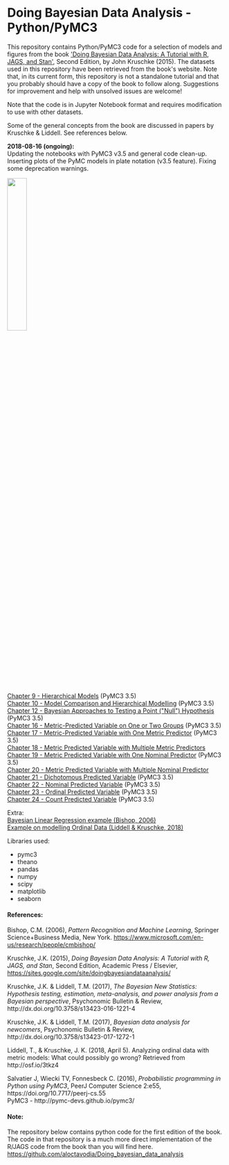 # Doing Bayesian Data Analysis - Python/PyMC3
This repository contains Python/PyMC3 code for a selection of models and figures from the book <A target="_blank" href='https://sites.google.com/site/doingbayesiandataanalysis/'>'Doing Bayesian Data Analysis: A Tutorial with R, JAGS, and Stan'</A>, Second Edition, by John Kruschke (2015).
The datasets used in this repository have been retrieved from the book's website. Note that, in its current form, this repository is not a standalone tutorial and that you probably should have a copy of the book to follow along. Suggestions for improvement and help with unsolved issues are welcome!<P>
Note that the code is in Jupyter Notebook format and requires modification to use with other datasets.<P>
Some of the general concepts from the book are discussed in papers by Kruschke & Liddell. See references below.
</P>

**2018-08-16 (ongoing):**  
Updating the notebooks with PyMC3 v3.5 and general code clean-up. Inserting plots of the PyMC models in plate notation (v3.5 feature). Fixing some deprecation warnings.
 
</P>
<IMG src='https://9b8e0032-a-62cb3a1a-s-sites.googlegroups.com/site/doingbayesiandataanalysis/what-s-new-in-2nd-ed/CoverDBDA2E-FrontOnly-600wide.png' height=30% width=30%><P>
<A href='http://nbviewer.jupyter.org/github/cluhmann/DBDA-python/blob/master/Notebooks/Chapter%209.ipynb'>Chapter 9 - Hierarchical Models</A> (PyMC3 3.5)<BR>
<A href='http://nbviewer.jupyter.org/github/cluhmann/DBDA-python/blob/master/Notebooks/Chapter%2010.ipynb'>Chapter 10 - Model Comparison and Hierarchical Modelling</A> (PyMC3 3.5)<BR>
<A href='http://nbviewer.jupyter.org/github/cluhmann/DBDA-python/blob/master/Notebooks/Chapter%2012.ipynb'>Chapter 12 - Bayesian Approaches to Testing a Point ("Null") Hypothesis</A> (PyMC3 3.5)<BR>
<A href='http://nbviewer.jupyter.org/github/cluhmann/DBDA-python/blob/master/Notebooks/Chapter%2016.ipynb'>Chapter 16 - Metric-Predicted Variable on One or Two Groups</A> (PyMC3 3.5)<BR>
<A href='http://nbviewer.jupyter.org/github/cluhmann/DBDA-python/blob/master/Notebooks/Chapter%2017.ipynb'>Chapter 17 - Metric-Predicted Variable with One Metric Predictor</A> (PyMC3 3.5)<BR>
<A href='http://nbviewer.jupyter.org/github/cluhmann/DBDA-python/blob/master/Notebooks/Chapter%2018.ipynb'>Chapter 18 - Metric Predicted Variable with Multiple Metric Predictors</A><BR>
<A href='http://nbviewer.jupyter.org/github/cluhmann/DBDA-python/blob/master/Notebooks/Chapter%2019.ipynb'>Chapter 19 - Metric Predicted Variable with One Nominal Predictor</A> (PyMC3 3.5)<BR>
<A href='http://nbviewer.jupyter.org/github/cluhmann/DBDA-python/blob/master/Notebooks/Chapter%2020.ipynb'>Chapter 20 - Metric Predicted Variable with Multiple Nominal Predictor</A><BR>
<A href='http://nbviewer.jupyter.org/github/cluhmann/DBDA-python/blob/master/Notebooks/Chapter%2021.ipynb'>Chapter 21 - Dichotomous Predicted Variable</A> (PyMC3 3.5)<BR>
<A href='http://nbviewer.jupyter.org/github/cluhmann/DBDA-python/blob/master/Notebooks/Chapter%2022.ipynb'>Chapter 22 - Nominal Predicted Variable</A> (PyMC3 3.5)<BR>
<A href='http://nbviewer.jupyter.org/github/cluhmann/DBDA-python/blob/master/Notebooks/Chapter%2023.ipynb'>Chapter 23 - Ordinal Predicted Variable</A> (PyMC3 3.5)<BR>
<A href='http://nbviewer.jupyter.org/github/cluhmann/DBDA-python/blob/master/Notebooks/Chapter%2024.ipynb'>Chapter 24 - Count Predicted Variable</A> (PyMC3 3.5)
<P>
Extra:<BR>
<A href='http://nbviewer.jupyter.org/github/cluhmann/Various-Machine-Learning-bits/blob/master/Bayesian%20Linear%20Regression.ipynb'>Bayesian Linear Regression example (Bishop, 2006)</A><BR>
<A href='http://nbviewer.jupyter.org/github/cluhmann/DBDA-python/blob/master/Notebooks/Ordinal%20Model_Kruschke_Liddell.ipynb'>Example on modelling Ordinal Data (Liddell & Kruschke, 2018)</A>
<P>
Libraries used:

 - pymc3
 - theano
 - pandas
 - numpy
 - scipy
 - matplotlib
 - seaborn  

#### References:
Bishop, C.M. (2006), <I>Pattern Recognition and Machine Learning</I>, Springer Science+Business Media, New York. https://www.microsoft.com/en-us/research/people/cmbishop/<P>
Kruschke, J.K. (2015), <I>Doing Bayesian Data Analysis: A Tutorial with R, JAGS, and Stan</I>, Second Edition, Academic Press / Elsevier, https://sites.google.com/site/doingbayesiandataanalysis/
<P>
Kruschke, J.K. & Liddell, T.M. (2017), <I>The Bayesian New Statistics: Hypothesis testing, estimation, meta-analysis, and power analysis from a Bayesian perspective</I>, Psychonomic Bulletin & Review, http://dx.doi.org/10.3758/s13423-016-1221-4
<P>
Kruschke, J.K. & Liddell, T.M. (2017), <I>Bayesian data analysis for newcomers</I>, Psychonomic Bulletin & Review, http://dx.doi.org/10.3758/s13423-017-1272-1
<P>
Liddell, T., & Kruschke, J. K. (2018, April 5). Analyzing ordinal data with metric models: What could possibly go wrong? Retrieved from http://osf.io/3tkz4 
 <P>
Salvatier J, Wiecki TV, Fonnesbeck C. (2016), <I>Probabilistic programming in Python using PyMC3</I>, PeerJ Computer Science 2:e55, https://doi.org/10.7717/peerj-cs.55 <BR>
PyMC3 - http://pymc-devs.github.io/pymc3/

#### Note:
The repository below contains python code for the first edition of the book. The code in that repository is a much more direct implementation of the R/JAGS code from the book than you will find here.<BR>
https://github.com/aloctavodia/Doing_bayesian_data_analysis
